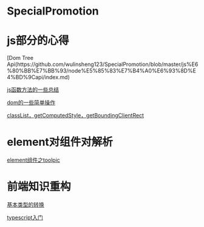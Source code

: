 # SpecialPromotion

<h1>js部分的心得</h1>
[Dom Tree Api(https://github.com/wulinsheng123/SpecialPromotion/blob/master/js%E6%80%BB%E7%BB%93/node%E5%85%83%E7%B4%A0%E6%93%8D%E4%BD%9Capi/index.md)

[js函数方法的一些总结](https://github.com/wulinsheng123/SpecialPromotion/issues/1)

[dom的一些简单操作](https://github.com/wulinsheng123/SpecialPromotion/issues/2)

[classList，getComputedStyle，getBoundingClientRect](https://github.com/wulinsheng123/SpecialPromotion/blob/master/js%E6%80%BB%E7%BB%93/DOM%E6%93%8D%E4%BD%9C.md)



<h1>element对组件对解析</h1>

[element组件之toolpic](https://github.com/wulinsheng123/SpecialPromotion/blob/master/js%E6%80%BB%E7%BB%93/element.md)


<h1>前端知识重构</h1>

[基本类型的转换](https://github.com/wulinsheng123/SpecialPromotion/blob/master/js%E6%80%BB%E7%BB%93/%E5%89%8D%E7%AB%AF%E7%9F%A5%E8%AF%86%E9%87%8D%E6%9E%84/js%E5%9F%BA%E6%9C%AC%E7%B1%BB%E5%9E%8B%E8%BD%AC%E6%8D%A2.md)

[typescript入门](https://github.com/wulinsheng123/SpecialPromotion/blob/master/js%E6%80%BB%E7%BB%93/typeScript%E6%80%BB%E7%BB%93/index.md)

